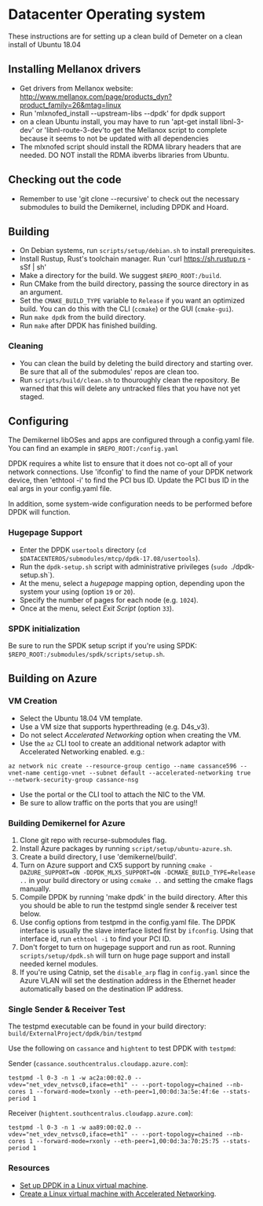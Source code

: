 Datacenter Operating system
===

These instructions are for setting up a clean build of Demeter on a clean install of Ubuntu 18.04

## Installing Mellanox drivers

- Get drivers from Mellanox website: http://www.mellanox.com/page/products_dyn?product_family=26&mtag=linux
- Run 'mlxnofed_install --upstream-libs --dpdk' for dpdk support
- on a clean Ubuntu install, you may have to run 'apt-get install libnl-3-dev' or 'libnl-route-3-dev'to get the Mellanox script to complete because it seems to not be updated with all dependencies
- The mlxnofed script should install the RDMA library headers that are needed.  DO NOT install the RDMA ibverbs libraries from Ubuntu.

## Checking out the code
- Remember to use 'git clone --recursive' to check out the necessary submodules to build the Demikernel, including DPDK and Hoard.

## Building

- On Debian systems, run `scripts/setup/debian.sh` to install prerequisites.
- Install Rustup, Rust's toolchain manager. Run 'curl https://sh.rustup.rs -sSf | sh'
- Make a directory for the build. We suggest `$REPO_ROOT:/build`.
- Run CMake from the build directory, passing the source directory in as an argument.
- Set the `CMAKE_BUILD_TYPE` variable to `Release` if you want an optimized build. You can do this with the CLI (`ccmake`) or the GUI (`cmake-gui`).
- Run `make dpdk` from the build directory.
- Run `make` after DPDK has finished building.

### Cleaning

- You can clean the build by deleting the build directory and starting over. Be sure that all of the submodules' repos are clean too.
- Run `scripts/build/clean.sh` to thouroughly clean the repository. Be warned that this will delete any untracked files that you have not yet staged.

## Configuring

The Demikernel libOSes and apps are configured through a config.yaml file. You can find an example in `$REPO_ROOT:/config.yaml`

DPDK requires a white list to ensure that it does not co-opt all of your network connections. Use 'ifconfig' to find the name of your DPDK network device, then 'ethtool -i' to find the PCI bus ID. Update the PCI bus ID in the eal args in your config.yaml file.

In addition, some system-wide configuration needs to be performed before DPDK will function.

### Hugepage Support

- Enter the DPDK `usertools` directory (`cd $DATACENTEROS/submodules/mtcp/dpdk-17.08/usertools`).
- Run the `dpdk-setup.sh` script with administrative privileges (`sudo `./dpdk-setup.sh`).
- At the menu, select a *hugepage* mapping option, depending upon the system your using (option `19` or `20`).
- Specify the number of pages for each node (e.g. `1024`).
- Once at the menu, select *Exit Script* (option `33`).

### SPDK initialization
Be sure to run the SPDK setup script if you're using SPDK: `$REPO_ROOT:/submodules/spdk/scripts/setup.sh`.

## Building on Azure

### VM Creation

- Select the Ubuntu 18.04 VM template.
- Use a VM size that supports hyperthreading (e.g. D4s_v3).
- Do not select _Accelerated Networking_ option when creating the VM.
- Use the `az` CLI tool to create an additional network adaptor with Accelerated Networking enabled. e.g.:

```
az network nic create --resource-group centigo --name cassance596 --vnet-name centigo-vnet --subnet default --accelerated-networking true --network-security-group cassance-nsg
```

- Use the portal or the CLI tool to attach the NIC to the VM.
- Be sure to allow traffic on the ports that you are using!!

### Building Demikernel for Azure
1. Clone git repo with recurse-submodules flag.
2. Install Azure packages by running `script/setup/ubuntu-azure.sh`.
3. Create a build directory, I use 'demikernel/build'.
4. Turn on Azure support and CX5 support by running `cmake -DAZURE_SUPPORT=ON -DDPDK_MLX5_SUPPORT=ON -DCMAKE_BUILD_TYPE=Release ..` in your build directory or using `ccmake ..` and setting the cmake flags manually.
5. Compile DPDK by running 'make dpdk' in the build directory. After this you should be able to run the testpmd single sender & receiver test below.
6. Use config options from testpmd in the config.yaml file. The DPDK interface is usually the slave interface listed first by `ifconfig`.  Using that interface id, run `ethtool -i` to find your PCI ID.
7. Don't forget to turn on hugepage support and run as root. Running `scripts/setup/dpdk.sh` will turn on huge page support and install needed kernel modules.
8. If you're using Catnip, set the `disable_arp` flag in `config.yaml` since the Azure VLAN will set the destination address in the Ethernet header automatically based on the destination IP address.

### Single Sender & Receiver Test

The testpmd executable can be found in your build directory: `build/ExternalProject/dpdk/bin/testpmd`

Use the following on `cassance` and `hightent` to test DPDK with `testpmd`:

Sender (`cassance.southcentralus.cloudapp.azure.com`):

```
testpmd -l 0-3 -n 1 -w ac2a:00:02.0 --vdev="net_vdev_netvsc0,iface=eth1" -- --port-topology=chained --nb-cores 1 --forward-mode=txonly --eth-peer=1,00:0d:3a:5e:4f:6e --stats-period 1
```

Receiver (`hightent.southcentralus.cloudapp.azure.com`):

```
testpmd -l 0-3 -n 1 -w aa89:00:02.0 --vdev="net_vdev_netvsc0,iface=eth1" -- --port-topology=chained --nb-cores 1 --forward-mode=rxonly --eth-peer=1,00:0d:3a:70:25:75 --stats-period 1
```

### Resources

- [Set up DPDK in a Linux virtual machine](https://docs.microsoft.com/en-us/azure/virtual-network/setup-dpdk).
- [Create a Linux virtual machine with Accelerated Networking](https://docs.microsoft.com/en-us/azure/virtual-network/create-vm-accelerated-networking-cli).
